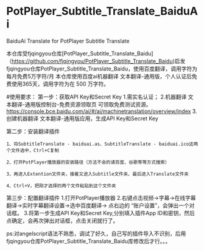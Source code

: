# PotPlayer_Subtitle_Translate_BaiduAi
BaiduAi Translate  for  PotPlayer Subtitle Translate 


 本仓库受fjqingyou仓库[PotPlayer_Subtitle_Translate_Baidu]（https://github.com/fjqingyou/PotPlayer_Subtitle_Translate_Baidu)启发
 fjqingyou仓库PotPlayer_Subtitle_Translate_Baidu，使用百度翻译，调用字符为每月免费5万字符/月
 本仓库使用百度ai机器翻译 文本翻译-通用版，个人认证后免费使用365天，调用字符为在 500 万字符。
 
 #使用要求：
 第一步：获取API Key和Secret Key
 1.需实名认证；
 2.机器翻译 文本翻译-通用版控制台-免费资源领取页 可领取免费测试资源。https://console.bce.baidu.com/ai/#/ai/machinetranslation/overview/index 
 3.创建机器翻译 文本翻译-通用版应用，生成API Key和Secret Key
 
 第二步：安装翻译插件

    1、将SubtitleTranslate - baiduai.as、SubtitleTranslate - baiduai.ico这两个文件选中，Ctrl+C复制

    2、打开PotPlayer播放器的安装路径（方法不会的请百度、谷歌等等方式搜索）

    3、再进入Extention文件夹，接着又进入Subtitle文件夹、最后进入Translate文件夹

    4、Ctrl+V，把刚才选择的两个文件粘贴到这个文件夹
    
  第三步：配置翻译插件
  1.打开PotPlayer播放器
  2.右键点击视频->字幕->在线字幕翻译->实时字幕翻译设置->选中百度翻译-> 点右边的 “账户设置”，会弹出一个对话框。
  3.将第一步生成API Key和Secret Key,分别填入插件App ID和密钥，然后点确定，会再次弹出对话框，点击关闭就行了。
  
  
  ps:对angelscript语法不熟悉，调试了好久，自己写的插件导入不识别，后用fjqingyou仓库PotPlayer_Subtitle_Translate_Baidu库修改后才行。。。

